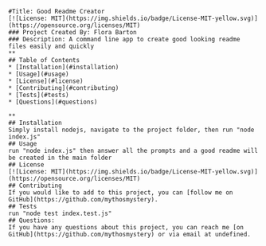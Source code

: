 
    
    #Title: Good Readme Creator
    [![License: MIT](https://img.shields.io/badge/License-MIT-yellow.svg)](https://opensource.org/licenses/MIT)
    ### Project Created By: Flora Barton
    ### Description: A command line app to create good looking readme files easily and quickly
    **
    ## Table of Contents
    * [Installation](#installation)
    * [Usage](#usage)
    * [License](#license) 
    * [Contributing](#contributing)
    * [Tests](#tests)
    * [Questions](#questions)
    
    **
    ## Installation 
    Simply install nodejs, navigate to the project folder, then run "node index.js"
    ## Usage
    run "node index.js" then answer all the prompts and a good readme will be created in the main folder
    ## License 
    [![License: MIT](https://img.shields.io/badge/License-MIT-yellow.svg)](https://opensource.org/licenses/MIT)
    ## Contributing
    If you would like to add to this project, you can [follow me on GitHub](https://github.com/mythosmystery).  
    ## Tests
    run "node test index.test.js"
    ## Questions:
    If you have any questions about this project, you can reach me [on GitHub](https://github.com/mythosmystery) or via email at undefined.
  